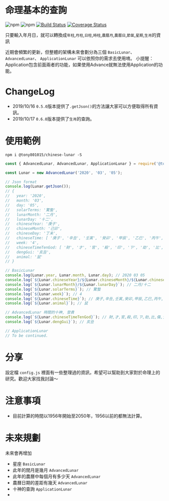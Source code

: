 # 命理基本的查詢
![npm](https://img.shields.io/npm/v/@tony801015/chinese-lunar)
![npm](https://img.shields.io/npm/dm/@tony801015/chinese-lunar)
[![Build Status](https://travis-ci.org/tony801015/chinese-lunar.svg?branch=master)](https://travis-ci.org/tony801015/chinese-lunar)
[![Coverage Status](https://coveralls.io/repos/github/tony801015/chinese-lunar/badge.svg?branch=master)](https://coveralls.io/github/tony801015/chinese-lunar?branch=master)

只要輸入年月日，就可以轉換成`年柱`,`月柱`,`日柱`,`時柱`,`農曆月`,`農曆日`,`節氣`,`星期`,`生肖`的資訊  

近期會頻繁的更新，但整體的架構未來會劃分為三個 `BasicLunar`、`AdvancedLunar`、 `ApplicationLunar` 可以依照你的需求去使用唷。 小提醒：Application包含前面兩者的功能，如果使用Advance就無法使用Application的功能。

# ChangeLog
- 2019/10/16 `0.5.0`版本提供了`.getJson()`的方法讓大家可以方便取得所有資訊。  
- 2019/10/17 `0.6.0`版本提供了`生肖`的查詢。

# 使用範例
```
npm i @tony801015/chinese-lunar -S
```

```js
const { AdvancedLunar, AdvancedLunar, ApplicationLunar } = require('@tony801015/chinese-lunar');

const Lunar = new AdvancedLunar('2020', '03', '05');

// Json format
console.log(Lunar.getJson());
// { 
//   year: '2020',
//   month: '03',
//   day: '05',
//   solarTerms: '驚蟄',
//   lunarMonth: '二月',
//   lunarDay: '十二',
//   chineseYear: '庚子',
//   chineseMonth: '己卯',
//   chineseDay: '丁未',
//   chineseTime: [ '庚子', '辛丑', '壬寅', '癸卯', '甲辰', '乙巳', '丙午', '丁未', '戊申', '己酉', '庚戌', '辛亥' ],
//   week: '4',
//   chineseTimeTenGod: [ '財', '才', '官', '殺', '印', 'ㄗ', '劫', '比', '傷', '食', '財', '才' ],
//   dengGui: '亥丑',
//   animal: '鼠' 
// }

// BasicLunar
console.log(Lunar.year, Lunar.month, Lunar.day); // 2020 03 05
console.log(`${Lunar.chineseYear}/${Lunar.chineseMonth}/${Lunar.chineseDay}`); // 庚子/己卯/丁未
console.log(`${Lunar.lunarMonth}/${Lunar.lunarDay}`); // 二月/十二
console.log(`${Lunar.solarTerms}`); // 驚蟄
console.log(`${Lunar.week}`); // 4
console.log(`${Lunar.chineseTime}`); // 庚子,辛丑,壬寅,癸卯,甲辰,乙巳,丙午,丁未,戊申,己酉,庚戌,辛亥
console.log(`${Lunar.animal}`); // 鼠

// AdvancedLunar 時間的十神, 登貴
console.log(`${Lunar.chineseTimeTenGod}`); // 財,才,官,殺,印,ㄗ,劫,比,傷,食,財,才
console.log(`${Lunar.dengGui}`); // 亥丑

// ApplicationLunar
// To be continued.
```

# 分享

設定檔 `config.js` 裡面有一些整理過的資訊，希望可以幫助到大家對於命理上的研究。歡迎大家找我討論～

# 注意事項
- 目前計算的時間以1956年開始至2050年，1956以前的都無法計算。

# 未來規劃

未來會再增加 
- 星座 `BasicLunar`
- 此年的閏月是幾月 `AdvancedLunar`
- 此年的農曆中每個月有多少天 `AdvancedLunar`
- 農曆日期的差距有幾天 `AdvancedLunar`
- 十神的查詢 `ApplicationLunar`
- 
